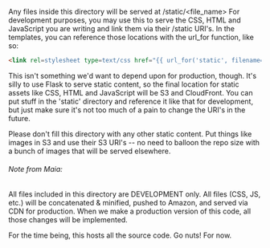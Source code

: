 Any files inside this directory will be served at /static/\<file\_name\>
For development purposes, you may use this to serve the
CSS, HTML and JavaScript you are writing and link them via their /static URI's.
In the templates, you can reference those locations with the
url\_for function, like so:

```html
<link rel=stylesheet type=text/css href="{{ url_for('static', filename='bootstrap.min.css') }}”>
```

This isn't something we'd want to depend upon for production, though.
It's silly to use Flask to serve static content,
so the final location for static assets like CSS, HTML and JavaScript
will be S3 and CloudFront.
You can put stuff in the 'static' directory and reference it like that
for development, but just make sure it's not too much of a pain to
change the URI's in the future.

Please don't fill this directory with any other static content.
Put things like images in S3 and use their S3 URI's --
no need to balloon the repo size with a bunch of images
that will be served elsewhere.

###### Note from Maia:

All files included in this directory are DEVELOPMENT only.
All files (CSS, JS, etc.) will be concatenated & minified,
pushed to Amazon, and served via CDN for production.
When we make a production version of this code,
all those changes will be implemented.

For the time being, this hosts all the source code. Go nuts! For now.